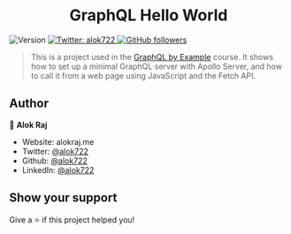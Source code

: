 <h1 align="center">GraphQL Hello World</h1>
<p>
  <img alt="Version" src="https://img.shields.io/badge/version-1.0.0-blue.svg?cacheSeconds=2592000" />
  <a href="https://twitter.com/alok722" target="_blank">
    <img alt="Twitter: alok722" src="https://img.shields.io/twitter/follow/alok722.svg?style=social" />
  </a>
    <a href="https://github.com/alok722" target="_blank">
    <img alt="GitHub followers" src="https://img.shields.io/github/followers/alok722?style=social">                                       
  </a>    
</p>

> This is a project used in the [GraphQL by Example](https://www.udemy.com/course/graphql-by-example/) course. It shows how to set up a minimal GraphQL server with Apollo Server, and how to call it from a web page using JavaScript and the Fetch API.

## Author

👤 **Alok Raj**

* Website: alokraj.me
* Twitter: [@alok722](https://twitter.com/alok722)
* Github: [@alok722](https://github.com/alok722)
* LinkedIn: [@alok722](https://linkedin.com/in/alok722)


## Show your support

Give a ⭐️ if this project helped you!
